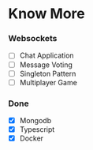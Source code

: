 # Know More

### Websockets

- [ ] Chat Application
- [ ] Message Voting
- [ ] Singleton Pattern
- [ ] Multiplayer Game

### Done

- [x] Mongodb
- [x] Typescript
- [x] Docker